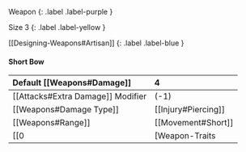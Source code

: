 Weapon
{: .label .label-purple }

Size 3
{: .label .label-yellow }

[[Designing-Weapons#Artisan]]
{: .label .label-blue }

#### Short Bow

| Default [[Weapons#Damage]]                     | 4                                                                                                                                                                                                                                                           |
| :-------------------------------------------------------- | :---------------------------------------------------------------------------------------------------------------------------------------------------------------------------------------------------------------------------------------------------------- |
| [[Attacks#Extra Damage]] Modifier | (-1)                                                                                                                                                                                                                                                        |
| [[Weapons#Damage Type]]                 | [[Injury#Piercing]]                                                                                                                                                                                                                       |
| [[Weapons#Range]]                               | [[Movement#Short]]                                                                                                                                                                                                                           |
| [[0|[Weapon-Traits|Weapon Traits]], [[Capacity]](1, [[Munitions#Arrow]], [[Salvageable-Ammo]], [[Targeted]] |
